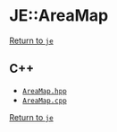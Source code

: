 # JE::AreaMap

[Return to `je`](/docs/je.md)

## C++

- [`AreaMap.hpp`](/src/je/AreaMap.hpp)
- [`AreaMap.cpp`](/src/je/AreaMap.cpp)

[Return to `je`](/docs/je.md)